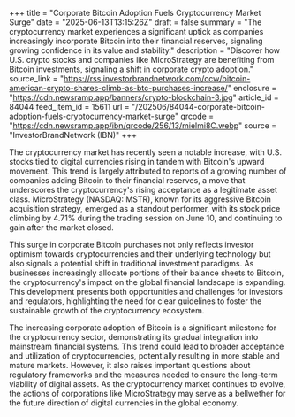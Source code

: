 +++
title = "Corporate Bitcoin Adoption Fuels Cryptocurrency Market Surge"
date = "2025-06-13T13:15:26Z"
draft = false
summary = "The cryptocurrency market experiences a significant uptick as companies increasingly incorporate Bitcoin into their financial reserves, signaling growing confidence in its value and stability."
description = "Discover how U.S. crypto stocks and companies like MicroStrategy are benefiting from Bitcoin investments, signaling a shift in corporate crypto adoption."
source_link = "https://rss.investorbrandnetwork.com/ccw/bitcoin-american-crypto-shares-climb-as-btc-purchases-increase/"
enclosure = "https://cdn.newsramp.app/banners/crypto-blockchain-3.jpg"
article_id = 84044
feed_item_id = 15611
url = "/202506/84044-corporate-bitcoin-adoption-fuels-cryptocurrency-market-surge"
qrcode = "https://cdn.newsramp.app/ibn/qrcode/256/13/mielmi8C.webp"
source = "InvestorBrandNetwork (IBN)"
+++

<p>The cryptocurrency market has recently seen a notable increase, with U.S. stocks tied to digital currencies rising in tandem with Bitcoin's upward movement. This trend is largely attributed to reports of a growing number of companies adding Bitcoin to their financial reserves, a move that underscores the cryptocurrency's rising acceptance as a legitimate asset class. MicroStrategy (NASDAQ: MSTR), known for its aggressive Bitcoin acquisition strategy, emerged as a standout performer, with its stock price climbing by 4.71% during the trading session on June 10, and continuing to gain after the market closed.</p><p>This surge in corporate Bitcoin purchases not only reflects investor optimism towards cryptocurrencies and their underlying technology but also signals a potential shift in traditional investment paradigms. As businesses increasingly allocate portions of their balance sheets to Bitcoin, the cryptocurrency's impact on the global financial landscape is expanding. This development presents both opportunities and challenges for investors and regulators, highlighting the need for clear guidelines to foster the sustainable growth of the cryptocurrency ecosystem.</p><p>The increasing corporate adoption of Bitcoin is a significant milestone for the cryptocurrency sector, demonstrating its gradual integration into mainstream financial systems. This trend could lead to broader acceptance and utilization of cryptocurrencies, potentially resulting in more stable and mature markets. However, it also raises important questions about regulatory frameworks and the measures needed to ensure the long-term viability of digital assets. As the cryptocurrency market continues to evolve, the actions of corporations like MicroStrategy may serve as a bellwether for the future direction of digital currencies in the global economy.</p>